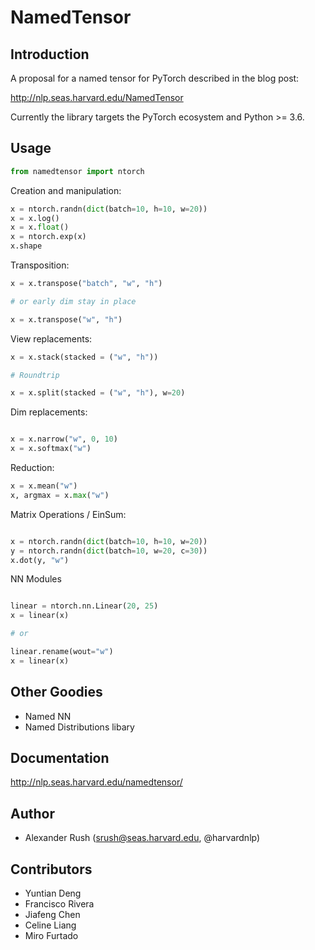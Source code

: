 # NamedTensor

## Introduction

A proposal for a named tensor for PyTorch described in the blog post:

http://nlp.seas.harvard.edu/NamedTensor

Currently the library targets the PyTorch ecosystem and Python >= 3.6.

## Usage

```python
from namedtensor import ntorch
```

Creation and manipulation:

```python
x = ntorch.randn(dict(batch=10, h=10, w=20))
x = x.log()
x = x.float()
x = ntorch.exp(x)
x.shape
```

Transposition:

```python
x = x.transpose("batch", "w", "h")

# or early dim stay in place

x = x.transpose("w", "h")
```

View replacements:

```python
x = x.stack(stacked = ("w", "h"))

# Roundtrip

x = x.split(stacked = ("w", "h"), w=20)
```

Dim replacements:

```python

x = x.narrow("w", 0, 10)
x = x.softmax("w")
```

Reduction:

```python
x = x.mean("w")
x, argmax = x.max("w")
```

Matrix Operations / EinSum:

```python

x = ntorch.randn(dict(batch=10, h=10, w=20))
y = ntorch.randn(dict(batch=10, w=20, c=30))
x.dot(y, "w")
```

NN Modules

```python

linear = ntorch.nn.Linear(20, 25)
x = linear(x)

# or

linear.rename(wout="w")
x = linear(x)

```

## Other Goodies
* Named NN
* Named Distributions libary

## Documentation

http://nlp.seas.harvard.edu/namedtensor/

## Author

* Alexander Rush (srush@seas.harvard.edu, @harvardnlp)

## Contributors

* Yuntian Deng
* Francisco Rivera
* Jiafeng Chen
* Celine Liang
* Miro Furtado
